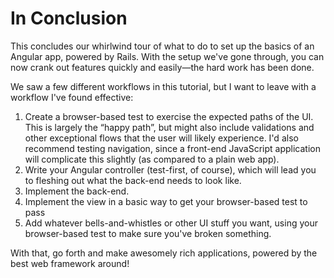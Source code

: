 # In Conclusion

This concludes our whirlwind tour of what to do to set up the basics of an
Angular app, powered by Rails.  With the setup we've gone through, you can now
crank out features quickly and easily—the hard work has been done.

We saw a few different workflows in this tutorial, but I want to leave with a
workflow I've found effective:

1. Create a browser-based test to exercise the expected paths of the UI.  This
   is largely the “happy path”, but might also include validations and other
   exceptional flows that the user will likely experience. I'd also recommend
   testing navigation, since a front-end JavaScript application will
   complicate this slightly (as compared to a plain web app).
2. Write your Angular controller (test-first, of course), which will lead you to fleshing out
   what the back-end needs to look like.
3. Implement the back-end.
4. Implement the view in a basic way to get your browser-based test to pass
5. Add whatever bells-and-whistles or other UI stuff you want, using your
   browser-based test to make sure you've broken something.

With that, go forth and make awesomely rich applications, powered by the best
web framework around!

